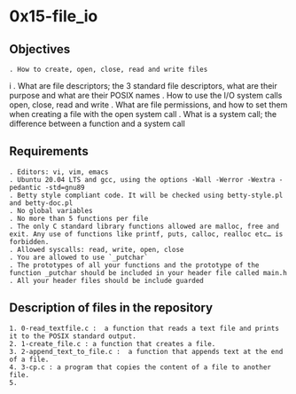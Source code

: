# 0x15-file_io

## Objectives

	. How to create, open, close, read and write files
i	. What are file descriptors; the 3 standard file descriptors, what are their purpose and what are their POSIX names
	. How to use the I/O system calls open, close, read and write
	. What are file permissions, and how to set them when creating a file with the open system call
	. What is a system call; the difference between a function and a system call

## Requirements

	. Editors: vi, vim, emacs
	. Ubuntu 20.04 LTS and gcc, using the options -Wall -Werror -Wextra -pedantic -std=gnu89
	. Betty style compliant code. It will be checked using betty-style.pl and betty-doc.pl
	. No global variables
	. No more than 5 functions per file
	. The only C standard library functions allowed are malloc, free and exit. Any use of functions like printf, puts, calloc, realloc etc… is forbidden.
	. Allowed syscalls: read, write, open, close
	. You are allowed to use `_putchar`
	. The prototypes of all your functions and the prototype of the function _putchar should be included in your header file called main.h
	. All your header files should be include guarded

## Description of files in the repository

	1. 0-read_textfile.c :  a function that reads a text file and prints it to the POSIX standard output.
	2. 1-create_file.c : a function that creates a file.
	3. 2-append_text_to_file.c :  a function that appends text at the end of a file.
	4. 3-cp.c : a program that copies the content of a file to another file.
	5. 

